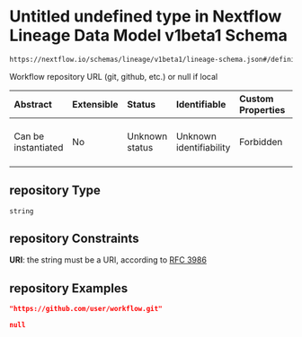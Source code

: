 # Untitled undefined type in Nextflow Lineage Data Model v1beta1 Schema

```txt
https://nextflow.io/schemas/lineage/v1beta1/lineage-schema.json#/definitions/Workflow/properties/repository
```

Workflow repository URL (git, github, etc.) or null if local

| Abstract            | Extensible | Status         | Identifiable            | Custom Properties | Additional Properties | Access Restrictions | Defined In                                                                                                   |
| :------------------ | :--------- | :------------- | :---------------------- | :---------------- | :-------------------- | :------------------ | :----------------------------------------------------------------------------------------------------------- |
| Can be instantiated | No         | Unknown status | Unknown identifiability | Forbidden         | Allowed               | none                | [nextflow-lineage-v1beta1-schema.json\*](../out/nextflow-lineage-v1beta1-schema.json "open original schema") |

## repository Type

`string`

## repository Constraints

**URI**: the string must be a URI, according to [RFC 3986](https://tools.ietf.org/html/rfc3986 "check the specification")

## repository Examples

```json
"https://github.com/user/workflow.git"
```

```json
null
```
